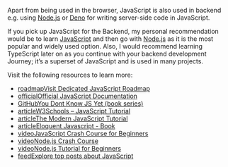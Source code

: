 Apart from being used in the browser, JavaScript is also used in backend e.g. using [Node.js](https://nodejs.org/) or [Deno](https://deno.land/) for writing server-side code in JavaScript.

If you pick up JavaScript for the Backend, my personal recommendation would be to learn [JavaScript](https://roadmap.sh/javascript) and then go with [Node.js](https://roadmap.sh/nodejs) as it is the most popular and widely used option. Also, I would recommend learning TypeScript later on as you continue with your backend development Journey; it’s a superset of JavaScript and is used in many projects.

Visit the following resources to learn more:

- [roadmapVisit Dedicated JavaScript Roadmap](https://roadmap.sh/javascript)
- [officialOfficial JavaScript Documentation](https://www.javascript.com/)
- [GitHubYou Dont Know JS Yet (book series)](https://github.com/getify/You-Dont-Know-JS)
- [articleW3Schools – JavaScript Tutorial](https://www.w3schools.com/js/)
- [articleThe Modern JavaScript Tutorial](https://javascript.info/)
- [articleEloquent Javascript - Book](https://eloquentjavascript.net/)
- [videoJavaScript Crash Course for Beginners](https://youtu.be/hdI2bqOjy3c)
- [videoNode.js Crash Course](https://www.youtube.com/watch?v=fBNz5xF-Kx4)
- [videoNode.js Tutorial for Beginners](https://www.youtube.com/watch?v=TlB_eWDSMt4)
- [feedExplore top posts about JavaScript](https://app.daily.dev/tags/javascript?ref=roadmapsh)